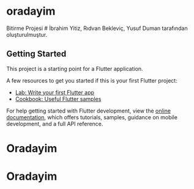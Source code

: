 # oradayim

Bitirme Projesi # İbrahim Yitiz, Rıdvan Bekleviç, Yusuf Duman tarafından oluşturulmuştur.

## Getting Started

This project is a starting point for a Flutter application.

A few resources to get you started if this is your first Flutter project:

- [Lab: Write your first Flutter app](https://docs.flutter.dev/get-started/codelab)
- [Cookbook: Useful Flutter samples](https://docs.flutter.dev/cookbook)

For help getting started with Flutter development, view the
[online documentation](https://docs.flutter.dev/), which offers tutorials,
samples, guidance on mobile development, and a full API reference.
# Oradayim
# Oradayim
